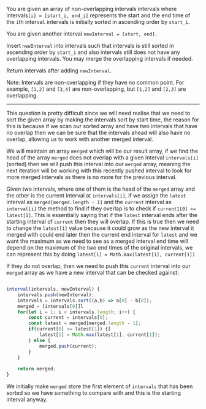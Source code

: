 You are given an array of non-overlapping intervals intervals where intervals`[i] = [start_i, end_i]` represents the start and the end time of the `i`th interval. intervals is initially sorted in ascending order by `start_i`.

You are given another interval `newInterval = [start, end].`

Insert `newInterval` into intervals such that intervals is still sorted in ascending order by `start_i` and also intervals still does not have any overlapping intervals. You may merge the overlapping intervals if needed.

Return intervals after adding `newInterval`.

Note: Intervals are non-overlapping if they have no common point. For example, `[1,2]` and `[3,4]` are non-overlapping, but `[1,2]` and `[2,3]` are overlapping.
***
This question is pretty difficult since we will need realise that we need to sort the given array by making the intervals sort by start time, the reason for this is because if we scan our sorted array and have two intervals that have no overlap then we can be sure that the intervals ahead will also have no overlap, allowing us to work with another merged interval.

We will maintain an array `merged` which will be our result array, if we find the head of the array `merged` does not overlap with a given interval `intervals[i]` (sorted) then we will push this interval into our `merged` array, meaning the next iteration will be working with this recently pushed interval to look for more merged intervals as there is no more for the previous interval. 

Given two intervals, where one of them is the head of the `merged` array and the other is the current interval at `intervals[i]`, if we assign the `latest` interval as `merged[merged.length - 1]` and the `current` interval as `interval[i]` the method to find if they overlap is to check if `current1[0] <= latest[1]`. This is essentially saying that if the `latest` interval ends after the starting interval of `current` then they will overlap. If this is true then we need to change the `latest[1]` value because it could grow as the new interval it merged with could end later then the current end interval for `latest` and we want the maximum as we need to see as a merged interval end time will depend on the maximum of the two end times of the original intervals, we can represent this by doing `latest[1] = Math.max(latest[1], current[1])`

If they do not overlap, then we need to push this `current` interval into our `merged` array as we have a new interval that can be checked against:

```js

interval(intervals, newInterval) {
	intervals.push(newInterval);
	intervals = intervals.sort((a,b) => a[0] - b[0]);
	merged = [intervals[0]]l
	for(let i = 1; i < intervals.length; i++) {
		const current = intervals[0];
		const latest = merged[merged.length - 1];
		if(current[0] <= latest[1]) {[
			latest[1] = Math.max(latest[1], current[1]);	
		} else {
			merged.push(current);
		}
	}
	
	return merged;
}
```

We initially make `merged` store the first element of `intervals` that has been sorted so we have something to compare with and this is the starting interval anyway.